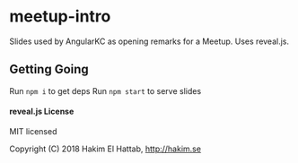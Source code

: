 # meetup-intro

Slides used by AngularKC as opening remarks for a Meetup. Uses reveal.js.


## Getting Going
Run `npm i` to get deps
Run `npm start` to serve slides


#### reveal.js License

MIT licensed

Copyright (C) 2018 Hakim El Hattab, http://hakim.se
